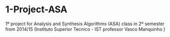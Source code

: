# 1-Project-ASA
1º project for Analysis and Synthesis Algorithms (ASA) class in 2º semester from 2014/15 (Instituto Superior Tecnico - IST professor Vasco Manquinho )
